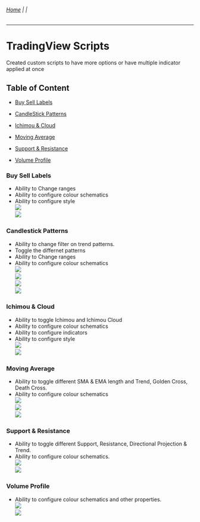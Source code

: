 ###### [Home](https://github.com/RyKaj/PineScript) |  |
------------

  

# TradingView Scripts

  

Created custom scripts to have more options or have multiple indicator applied at once

  

## Table of Content

- [Buy Sell Labels](#bsl)

- [CandleStick Patterns](#csp)

- [Ichimou & Cloud](#ic)

- [Moving Average](#ma)

- [Support & Resistance](#sr)

- [Volume Profile](#vp)

  
<a  name="bsl"  />

### Buy Sell Labels
- Ability to Change ranges
- Ability to configure colour schematics
- Ability to configure style<br />
<kbd>![](image/BSInput.PNG)</kbd><br />
<kbd>![](image/BSStyle.PNG)</kbd><br />
  
<a  name="csp"  />

### Candlestick Patterns
- Ability to change filter on trend patterns.
- Toggle the differnet patterns
- Ability to Change ranges
- Ability to configure colour schematics<br />
<kbd>![](image/CSInput1.PNG)</kbd><br />
<kbd>![](image/CSInput2.PNG)</kbd><br />
<kbd>![](image/CSInput3.PNG)</kbd><br />
<kbd>![](image/CSStyle.PNG)</kbd><br />
  

<a  name="ic"  />

### Ichimou & Cloud
- Ability to toggle Ichimou and Ichimou Cloud
- Ability to configure colour schematics
- Ability to configure indicators
- Ability to configure style<br />
<kbd>![](image/IchimouInput.PNG)</kbd><br />
<kbd>![](image/IchimouStyle.PNG)</kbd><br />

<a  name="ma"  />

### Moving Average
- Ability to toggle different SMA & EMA length and Trend, Golden Cross, Death Cross. 
- Ability to configure colour schematics <br />
<kbd>![](image/MAInput.PNG)</kbd><br />
<kbd>![](image/MAStyle1.PNG)</kbd><br />
<kbd>![](image/MAStyle2.PNG)</kbd><br />
  

<a  name="sr"  />

### Support & Resistance
- Ability to toggle different Support, Resistance, Directional Projection & Trend. 
- Ability to configure colour schematics.<br />
<kbd>![](image/SRInput.PNG)</kbd><br />
<kbd>![](image/SRStyle.PNG)</kbd><br />

<a  name="vp"  />

### Volume Profile
- Ability to configure colour schematics and other properties.<br />
<kbd>![](image/VPInput.PNG)</kbd><br />
<kbd>![](image/VPStyle.PNG)</kbd><br />

